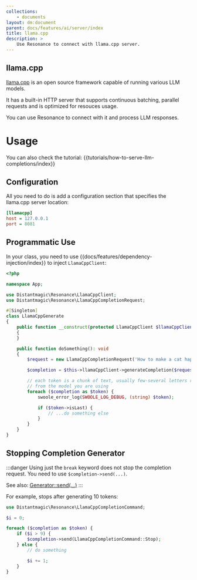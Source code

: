 ```yaml
---
collections: 
    - documents
layout: dm:document
parent: docs/features/ai/server/index
title: llama.cpp
description: >
    Use Resonance to connect with llama.cpp server.
---
```


## llama.cpp

[llama.cpp](https://github.com/ggerganov/llama.cpp) is an open source framework
capable of running various LLM models.

It has a built-in HTTP server that supports continuous batching, parallel 
requests and is optimized for resouces usage.

You can use Resonance to connect with it and process LLM responses.

# Usage

You can also check the tutorial: {{tutorials/how-to-serve-llm-completions/index}}

## Configuration

All you need to do is add a configuration section that specifies the llama.cpp
server location:

```ini
[llamacpp]
host = 127.0.0.1
port = 8081
```

## Programmatic Use

In your class, you need to use {{docs/features/dependency-injection/index}} to
inject `LlamaCppClient`:

```php
<?php

namespace App;

use Distantmagic\Resonance\LlamaCppClient;
use Distantmagic\Resonance\LlamaCppCompletionRequest;

#[Singleton]
class LlamaCppGenerate 
{
    public function __construct(protected LlamaCppClient $llamaCppClient) 
    {
    }

    public function doSomething(): void
    {
        $request = new LlamaCppCompletionRequest('How to make a cat happy?');

        $completion = $this->llamaCppClient->generateCompletion($request);

        // each token is a chunk of text, usually few-several letters returned
        // from the model you are using
        foreach ($completion as $token) {
            swoole_error_log(SWOOLE_LOG_DEBUG, (string) $token);

            if ($token->isLast) {
                // ...do something else
            }
        }
    }
}
```

## Stopping Completion Generator

:::danger
Using just the `break` keyword does not stop the completion request. You need
to use `$completion->send(...)`. 

See also: [Generator::send(...)](https://www.php.net/manual/en/generator.send.php)
:::

For example, stops after generating 10 tokens:

```php
use Distantmagic\Resonance\LlamaCppCompletionCommand;

$i = 0;

foreach ($completion as $token) {
    if ($i > 9) {
        $completion->send(LlamaCppCompletionCommand::Stop);
    } else {
        // do something

        $i += 1;
    }
}
```
